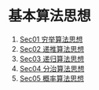# 基本算法思想

1. [Sec01 穷举算法思想](https://github.com/shenyuanluo/C_CPP_CommAlgorithm/tree/master/Ch02_%E5%9F%BA%E6%9C%AC%E7%AE%97%E6%B3%95%E6%80%9D%E6%83%B3/Sec01_%E7%A9%B7%E4%B8%BE%E7%AE%97%E6%B3%95%E6%80%9D%E6%83%B3)
2. [Sec02 递推算法思想](https://github.com/shenyuanluo/C_CPP_CommAlgorithm/tree/master/Ch02_%E5%9F%BA%E6%9C%AC%E7%AE%97%E6%B3%95%E6%80%9D%E6%83%B3/Sec02_%E9%80%92%E6%8E%A8%E7%AE%97%E6%B3%95%E6%80%9D%E6%83%B3)
3. [Sec03 递归算法思想](https://github.com/shenyuanluo/C_CPP_CommAlgorithm/tree/master/Ch02_%E5%9F%BA%E6%9C%AC%E7%AE%97%E6%B3%95%E6%80%9D%E6%83%B3/Sec03_%E9%80%92%E5%BD%92%E7%AE%97%E6%B3%95%E6%80%9D%E6%83%B3)
4. [Sec04 分治算法思想](https://github.com/shenyuanluo/C_CPP_CommAlgorithm/tree/master/Ch02_%E5%9F%BA%E6%9C%AC%E7%AE%97%E6%B3%95%E6%80%9D%E6%83%B3/Sec04_%E5%88%86%E6%B2%BB%E7%AE%97%E6%B3%95%E6%80%9D%E6%83%B3)
5. [Sec05 概率算法思想]()